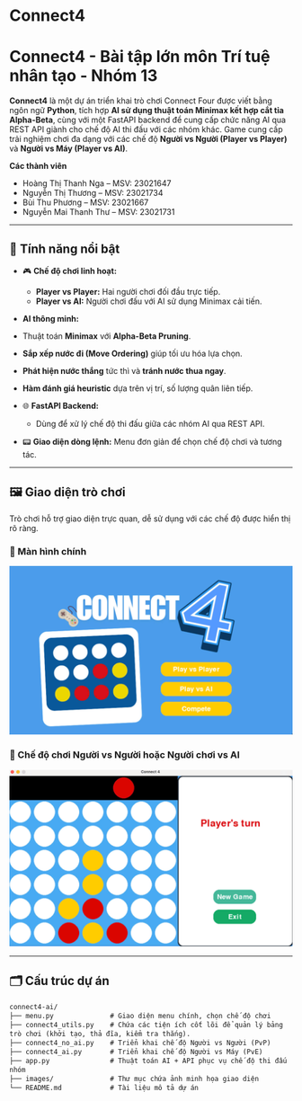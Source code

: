 # Connect4
 # Connect4 - Bài tập lớn môn Trí tuệ nhân tạo - Nhóm 13

**Connect4** là một dự án triển khai trò chơi Connect Four được viết bằng ngôn ngữ **Python**, tích hợp **AI sử dụng thuật toán Minimax kết hợp cắt tỉa Alpha-Beta**, cùng với một FastAPI backend để cung cấp chức năng AI qua REST API giành cho chế độ AI thi đấu với các nhóm khác. Game cung cấp trải nghiệm chơi đa dạng với các chế độ **Người vs Người (Player vs Player)** và **Người vs Máy (Player vs AI)**.

**Các thành viên**
- Hoàng Thị Thanh Nga – MSV: 23021647
- Nguyễn Thị Thương – MSV: 23021734
- Bùi Thu Phương – MSV: 23021667
- Nguyễn Mai Thanh Thư – MSV: 23021731

---

## 🚀 Tính năng nổi bật

- 🎮 **Chế độ chơi linh hoạt:**
  - **Player vs Player:** Hai người chơi đối đầu trực tiếp.
  - **Player vs AI:** Người chơi đấu với AI sử dụng Minimax cải tiến.

-  **AI thông minh:**
  - Thuật toán **Minimax** với **Alpha-Beta Pruning**.
  - **Sắp xếp nước đi (Move Ordering)** giúp tối ưu hóa lựa chọn.
  - **Phát hiện nước thắng** tức thì và **tránh nước thua ngay**.
  - **Hàm đánh giá heuristic** dựa trên vị trí, số lượng quân liên tiếp.

- 🌐 **FastAPI Backend:**
  - Dùng để xử lý chế độ thi đấu giữa các nhóm AI qua REST API.

- 📟 **Giao diện dòng lệnh:** Menu đơn giản để chọn chế độ chơi và tương tác.

---

## 🖼️ Giao diện trò chơi

Trò chơi hỗ trợ giao diện trực quan, dễ sử dụng với các chế độ được hiển thị rõ ràng.

### 🌟 Màn hình chính

<img src="images/Connect4_1.jpg" alt="Màn hình chính với lựa chọn chế độ chơi" width="600"/>

### 🤖 Chế độ chơi Người vs Người hoặc Người chơi vs AI 

<img src="images/Connect4_2.jpg" alt="Giao diện chơi Người vs AI" width="600"/>

---

## 🗂️ Cấu trúc dự án

```plaintext
connect4-ai/
├── menu.py              # Giao diện menu chính, chọn chế độ chơi
├── connect4_utils.py    # Chứa các tiện ích cốt lõi để quản lý bảng trò chơi (khởi tạo, thả đĩa, kiểm tra thắng).
├── connect4_no_ai.py    # Triển khai chế độ Người vs Người (PvP)
├── connect4_ai.py       # Triển khai chế độ Người vs Máy (PvE)
├── app.py               # Thuật toán AI + API phục vụ chế độ thi đấu nhóm
├── images/              # Thư mục chứa ảnh minh họa giao diện
└── README.md            # Tài liệu mô tả dự án
